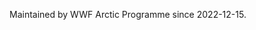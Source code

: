 Maintained by WWF Arctic Programme since 2022-12-15.

<meta http-equiv="Refresh" content="2; url='https://WWF-Arctic-Programme.github.io/chicory/navigation.html'" />
